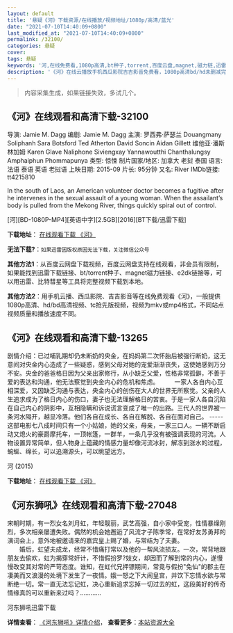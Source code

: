 ```yaml
---
layout: default
title: '悬疑《河》下载资源/在线播放/视频地址/1080p/高清/蓝光'
date: "2021-07-10T14:40:09+0800"
last_modified_at: "2021-07-10T14:40:09+0800"
permalink: /32100/
categories: 悬疑
cover:
tags: 悬疑
keywords: '河,在线免费看,1080p高清,bt种子,torrent,百度云盘,magnet,磁力链,迅雷下载资源'
description: '《河》在线云播放手机西瓜影院吉吉影音免费看，1080p高清bd/hd未删减完整版和tc抢先枪版，mkv/mp4格式，附带bt/torrent种子、magnet/磁力链、百度云盘、网盘资源迅雷下载链接'
---
```


>内容采集生成，如果链接失效，多试几个。


## 《河》在线观看和高清下载-32100

导演: Jamie M. Dagg 编剧: Jamie M. Dagg 主演: 罗西弗·萨瑟兰 Douangmany Soliphanh Sara Botsford Ted Atherton David Soncin Aidan Gillett 维他亚·潘斯林加姆 Karen Glave Naliphone Siviengxay Yannawoutthi Chanthalungsy Amphaiphun Phommapunya 类型: 惊悚 制片国家/地区: 加拿大 老挝 泰国 语言: 法语 泰语 英语 老挝语 上映日期: 2015-09 片长: 95分钟 又名: River IMDb链接: tt4215810

In the south of Laos, an American volunteer doctor becomes a fugitive after he intervenes in the sexual assault of a young woman. When the assailant’s body is pulled from the Mekong River, things quickly spiral out of control.


[河][BD-1080P-MP4][英语中字][2.5GB][2016][BT下载/迅雷下载]

**下载地址**： [在线观看下载 《河》](https://www.btdx8.com/torrent/river_2016.html) 


**无法下载?**：`如果迅雷因版权原因无法下载，关注微信公众号 `

**其他方法1**：从百度云网盘下载视频，百度云网盘支持在线观看，非会员有限制，如果能找到迅雷下载链接、bt/torrent种子、magnet磁力链接、e2dk链接等，可以用迅雷、比特彗星等工具将完整视频下载到本地。

**其他方法2**：用手机云播、西瓜影院、吉吉影音等在线免费观看《河》，一般提供1080p高清、hd/bd高清视频、tc抢先版视频，视频为mkv或mp4格式，不同站点视频质量和播放速度不同。


## 《河》在线观看和高清下载-13265

剧情介绍：已过哺乳期却仍未断奶的央金，在妈妈第二次怀胎后被强行断奶，这无意间对央金内心造成了一些疑惑，感到父母对她的宠爱渐渐丧失，这使她感到万分不安。央金的爸爸格日因为父亲出家修行，从小缺乏父爱，性格非常孤僻，不善于爱的表达和沟通，他无法察觉到央金内心的危机和焦虑。   　　一家人各自内心互相深爱，又因缺乏沟通与表达，央金内心的创伤在大人的世界无所察觉。父亲的人生追求成为了格日内心的伤口，妻子也无法理解格日的苦衷。于是一家人各自沉陷在自己内心的阴影中，互相隐瞒和诉说谎言变成了唯一的出路。三代人的世界被一条河水隔开，越显冷落。他们各自在成长、各自在解脱、各自在面对自己。 ----- 这部电影七八成时间只有一个小姑娘，她的父亲，母亲，一家三口人。一辆不断启动又熄火的豪爵摩托车，一顶帐篷，一群羊，一条几乎没有被强调表现的河流。人物设置异常简单，但人物身上蕴藏的情感力量却像河流冰封，解冻到涨水的过程，蜿蜒、绵长，可以追溯源头，可以眺望远方。


河 (2015)

**下载地址**： [在线观看下载 《河》](https://www.btbtdy.me/btdy/dy4802.html) 


## 《河东狮吼》在线观看和高清下载-27048

宋朝时期，有一烈女名刘月虹，年轻靓丽，武艺高强，自小家中受宠，性情暴燥刚烈，多次相亲屡遭失败。偶然的机会她邂逅了风流才子陈季常，在常好友苏勇邦的演词会上，意外地被邀请来的嘉宾皇上赐了婚，与常结为了夫妻。<br />　　婚后，虹望夫成龙，经常不惜痛打常以及他的一帮风流损友。一次，常背地跟朋友去偷欢，虹为揭穿常奸计，不惜假扮罗?妓女，却因而了解到常的内心，遂慢慢改变其对常的严苛态度。谁知，在虹代兄押镖期间，常竟与假扮"兔仙"的郡主在凄美而又浪漫的处境下发生了一夜情。娥一怒之下大闹皇宫，并饮下忘情水欲与常断绝一切。常一直无法忘记虹，决心重新追求忘掉一切过去的虹，这段美好的传奇情缘真的可以重新来过吗？&hellip;………


河东狮吼迅雷下载

**详情查看**： [《河东狮吼》详情介绍](/movie/27048/)， **查看更多**：[本站资源大全](/movie/t/all/)

